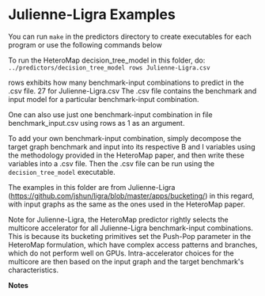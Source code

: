 Julienne-Ligra Examples
=======================

You can run ```make``` in the predictors directory to create executables for each program or use the following commands below

To run the HeteroMap decision_tree_model in this folder, do:
  ```../predictors/decision_tree_model rows Julienne-Ligra.csv```

rows exhibits how many benchmark-input combinations to predict in the .csv file. 27 for Julienne-Ligra.csv
The .csv file contains the benchmark and input model for a particular benchmark-input combination.

One can also use just one benchmark-input combination in file benchmark_input.csv using rows as 1 as an argument.

To add your own benchmark-input combination, simply decompose the target graph benchmark and input into its respective B and I variables using the methodology provided in the HeteroMap paper, and then write these variables into a .csv file. Then the .csv file can be run using the ```decision_tree_model``` executable. 

The examples in this folder are from Julienne-Ligra (https://github.com/jshun/ligra/blob/master/apps/bucketing/) in this regard, with input graphs as the same as the ones used in the HeteroMap paper.

Note for Julienne-Ligra, the HeteroMap predictor rightly selects the multicore accelerator for all Julienne-Ligra benchmark-input combinations. This is because its bucketing primitives set the Push-Pop parameter in the HeteroMap formulation, which have complex access patterns and branches, which do not perform well on GPUs.
Intra-accelerator choices for the multicore are then based on the input graph and the target benchmark's characteristics.

**Notes**
